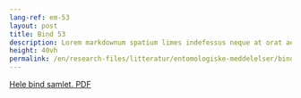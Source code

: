```yaml
---
lang-ref: em-53
layout: post
title: Bind 53
description: Lorem markdownum spatium limes indefessus neque at orat aestuat
height: 40vh
permalink: /en/research-files/litteratur/entomologiske-meddelelser/bind-53/
---
```

[Hele bind samlet. PDF](/research-files/litteratur/entomologiske-meddelelser/bind-53/bind_53.pdf)
